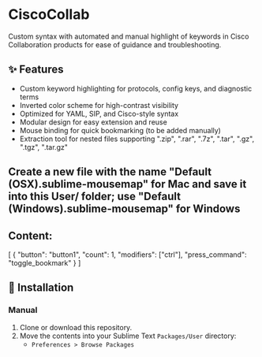 # CiscoCollab
Custom syntax with automated and manual highlight of keywords in Cisco Collaboration products for ease of guidance and troubleshooting.


## ✨ Features

- Custom keyword highlighting for protocols, config keys, and diagnostic terms
- Inverted color scheme for high-contrast visibility
- Optimized for YAML, SIP, and Cisco-style syntax
- Modular design for easy extension and reuse
- Mouse binding for quick bookmarking (to be added manually)
- Extraction tool for nested files supporting ".zip", ".rar", ".7z", ".tar", ".gz", ".tgz", ".tar.gz"

## Create a new file with the name "Default (OSX).sublime-mousemap" for Mac and save it into this User/ folder; use "Default (Windows).sublime-mousemap" for Windows
## Content:

[
  {
    "button": "button1",
    "count": 1,
    "modifiers": ["ctrl"],
    "press_command": "toggle_bookmark"
  }
]

## 🔧 Installation

### Manual
1. Clone or download this repository.
2. Move the contents into your Sublime Text `Packages/User` directory:
   - `Preferences > Browse Packages`

